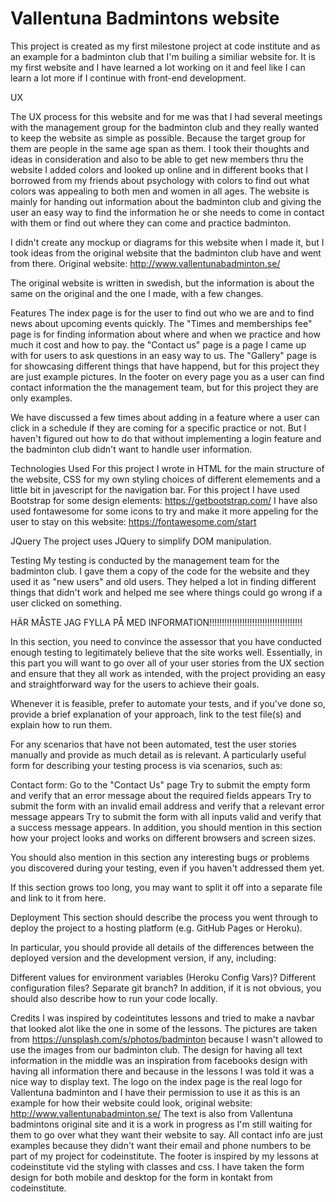 # Vallentuna Badmintons website

This project is created as my first milestone project at code institute and as an example for a badminton club that I'm builing a similiar website for.
It is my first website and I have learned a lot working on it and feel like I can learn a lot more if I continue with front-end development.

UX

The UX process for this website and for me was that I had several meetings with the management group for the badminton club and they 
really wanted to keep the website as simple as possible. Because the target group for them are people in the same age span as them.
I took their thoughts and ideas in consideration and also to be able to get new members thru the website I added colors and
looked up online and in different books that I borrowed from my friends about psychology with colors to find out what 
colors was appealing to both men and women in all ages.
The website is mainly for handing out information about the badminton club and giving the user an easy way to find the information
he or she needs to come in contact with them or find out where they can come and practice badminton.

I didn't create any mockup or diagrams for this website when I made it, but I took ideas from the original website that the 
badminton club have and went from there.
Original website: http://www.vallentunabadminton.se/

The original website is written in swedish, but the information is about the same on the original and the one I made, with a few changes.

Features
The index page is for the user to find out who we are and to find news about upcoming events quickly.
The "Times and memberships fee" page is for finding information about where and when we practice and how much it cost and how to pay.
the "Contact us" page is a page I came up with for users to ask questions in an easy way to us.
The "Gallery" page is for showcasing different things that have happend, but for this project they are just example pictures.
In the footer on every page you as a user can find contact information the the management team, but for this project they are only examples.

We have discussed a few times about adding in a feature where a user can click in a schedule if they are coming for a specific practice or not.
But I haven't figured out how to do that without implementing a login feature and the badminton club didn't want to handle user information.

Technologies Used
For this project I wrote in HTML for the main structure of the website, CSS for my own styling choices of different elemements and a little bit in javescript for the navigation bar.
For this project I have used Bootstrap for some design elements: https://getbootstrap.com/
I have also used fontawesome for some icons to try and make it more appeling for the user to stay on this website: https://fontawesome.com/start

JQuery
The project uses JQuery to simplify DOM manipulation.

Testing
My testing is conducted by the management team for the badminton club. I gave them a copy of the code for the website and they used it as "new users" and old users.
They helped a lot in finding different things that didn't work and helped me see where things could go wrong if a user clicked on something. 

HÄR MÅSTE JAG FYLLA PÅ MED INFORMATION!!!!!!!!!!!!!!!!!!!!!!!!!!!!!!!!!!!!!

In this section, you need to convince the assessor that you have conducted enough testing to legitimately believe that the site works well. Essentially, in this part you will want to go over all of your user stories from the UX section and ensure that they all work as intended, with the project providing an easy and straightforward way for the users to achieve their goals.

Whenever it is feasible, prefer to automate your tests, and if you've done so, provide a brief explanation of your approach, link to the test file(s) and explain how to run them.

For any scenarios that have not been automated, test the user stories manually and provide as much detail as is relevant. A particularly useful form for describing your testing process is via scenarios, such as:

Contact form:
Go to the "Contact Us" page
Try to submit the empty form and verify that an error message about the required fields appears
Try to submit the form with an invalid email address and verify that a relevant error message appears
Try to submit the form with all inputs valid and verify that a success message appears.
In addition, you should mention in this section how your project looks and works on different browsers and screen sizes.

You should also mention in this section any interesting bugs or problems you discovered during your testing, even if you haven't addressed them yet.

If this section grows too long, you may want to split it off into a separate file and link to it from here.

Deployment
This section should describe the process you went through to deploy the project to a hosting platform (e.g. GitHub Pages or Heroku).

In particular, you should provide all details of the differences between the deployed version and the development version, if any, including:

Different values for environment variables (Heroku Config Vars)?
Different configuration files?
Separate git branch?
In addition, if it is not obvious, you should also describe how to run your code locally.

Credits
I was inspired by codeintitutes lessons and tried to make a navbar that looked alot like the one in some of the lessons.
The pictures are taken from https://unsplash.com/s/photos/badminton because I wasn't allowed to use the images from our badminton club.
The design for having all text information in the middle was an inspiration from facebooks design with having all information there and because in the lessons I was told it was a nice way to display text.
The logo on the index page is the real logo for Vallentuna badminton and I have their permission to use it as this is an example for how their website could look, original website: http://www.vallentunabadminton.se/
The text is also from Vallentuna badmintons original site and it is a work in progress as I'm still waiting for them to go over what they want their website to say.
All contact info are just examples because they didn't want their email and phone numbers to be part of my project for codeinstitute.
The footer is inspired by my lessons at codeinstitute vid the styling with classes and css.
I have taken the form design for both mobile and desktop for the form in kontakt from codeinstitute.




